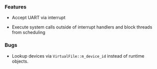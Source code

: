 ### Features

  - Accept UART via interrupt

  - Execute system calls outside of interrupt handlers and block threads from scheduling

### Bugs

  - Lookup devices via `VirtualFile::m_device_id` instead of runtime objects.
